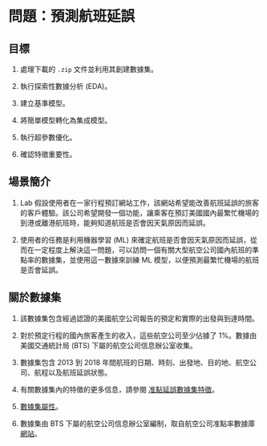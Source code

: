 # 問題：預測航班延誤

## 目標

1. 處理下載的 `.zip` 文件並利用其創建數據集。

2. 執行探索性數據分析 (EDA)。

3. 建立基準模型。

4. 將簡單模型轉化為集成模型。

5. 執行超參數優化。

6. 確認特徵重要性。

## 場景簡介

1. Lab 假設使用者在一家行程預訂網站工作，該網站希望能改善航班延誤的旅客的客戶體驗。該公司希望開發一個功能，讓乘客在預訂美國國內最繁忙機場的到港或離港航班時，能夠知道航班是否會因天氣原因而延誤。

2. 使用者的任務是利用機器學習 (ML) 來確定航班是否會因天氣原因而延誤，從而在一定程度上解決這一問題，可以訪問一個有關大型航空公司國內航班的準點率的數據集，並使用這一數據來訓練 ML 模型，以便預測最繁忙機場的航班是否會延誤。

## 關於數據集

1. 該數據集包含經過認證的美國航空公司報告的預定和實際的出發與到達時間。

2. 對於預定行程的國內旅客產生的收入，這些航空公司至少佔據了 1%。數據由美國交通統計局 (BTS) 下屬的航空公司信息辦公室收集。

3. 數據集包含 2013 到 2018 年間航班的日期、時刻、出發地、目的地、航空公司、航程以及航班延誤狀態。

4. 有關數據集內的特徵的更多信息，請參閱 [准點延誤數據集特徵](https://www.transtats.bts.gov/Fields.asp)。

4. [數據集屬性](https://www.transtats.bts.gov/)。

5. 數據集由 BTS 下屬的航空公司信息辦公室編制，取自航空公司准點率數據庫 [網站](https://www.transtats.bts.gov/DatabaseInfo.asp?DB_ID=120)。

